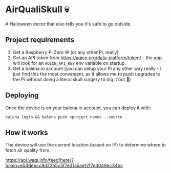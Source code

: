 # AirQualiSkull 💀

A Halloween decor that also tells you it's safe to go outside.


## Project requirements

1) Get a Raspberry Pi Zero W (or any other Pi, really)
2) Get an API token from https://aqicn.org/data-platform/token/ - the app will look for an `AQICN_API_KEY` env variable on startup. 
3) Get a balena.io account (you can setup your Pi any other way really - I just find this the most convenient, as it allows me to push upgrades to the Pi without doing a literal skull surgery to dig it out 🤷‍)


## Deploying

Once the device is on your balena.io account, you can deploy it with:
```
balena login && balena push <project name> --source .
```

## How it works

The device will use the current location (based on IP) to determine where to fetch air quality from.

https://api.waqi.info/feed/here/?token=e54debcc9d22b5c5f7e31a5ae12f7e3048ec34bc
